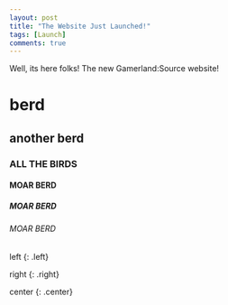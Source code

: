 ```yaml
---
layout: post
title: "The Website Just Launched!"
tags: [Launch]
comments: true
---
```


Well, its here folks! The new Gamerland:Source website!

# berd
## another berd
### ALL THE BIRDS
#### MOAR BERD
##### MOAR BERD
###### MOAR BERD

left
{: .left}

right
{: .right}

center
{: .center}
